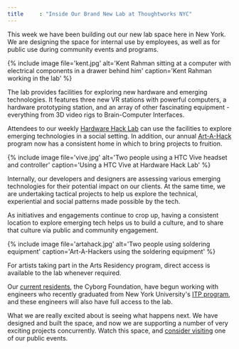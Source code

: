 ```yaml
---
title     : "Inside Our Brand New Lab at Thoughtworks NYC"
---
```

This week we have been building out our new lab space here in New York. We are designing the space for internal use by employees, as well as for public use during community events and programs.

{% include image file='kent.jpg'
   alt='Kent Rahman sitting at a computer with electrical components in a drawer behind him'
   caption='Kent Rahman working in the lab' %}

The lab provides facilities for exploring new hardware and emerging technologies. It features three new VR stations with powerful computers, a hardware prototyping station, and an array of other fascinating equipment - everything from 3D video rigs to Brain-Computer Interfaces.

<!--excerpt-ends-->

Attendees to our weekly [Hardware Hack Lab](https://hardwarehacklab.io/) can use the facilities to explore emerging technologies in a social setting. In addition, our annual [Art-A-Hack](https://artahack.io/) program now has a consistent home in which to bring projects to fruition.

{% include image file='vive.jpg'
   alt='Two people using a HTC Vive headset and controller'
   caption='Using a HTC Vive at Hardware Hack Lab' %}

Internally, our developers and designers are assessing various emerging technologies for their potential impact on our clients. At the same time, we are undertaking tactical projects to help us explore the technical, experiential and social patterns made possible by the tech.

As initiatives and engagements continue to crop up, having a consistent location to explore emerging tech helps us to build a culture, and to share that culture via public and community engagement.

{% include image file='artahack.jpg'
   alt='Two people using soldering equipment'
   caption='Art-A-Hackers using the soldering equipment' %}

For artists taking part in the Arts Residency program, direct access is available to the lab whenever required.

Our [current residents](/blog/introducing-cyborg-foundation/), the Cyborg Foundation, have begun working with engineers who recently graduated from New York University's [ITP program](http://tisch.nyu.edu/itp), and these engineers will also have full access to the lab.

What we are really excited about is seeing what happens next. We have designed and built the space, and now we are supporting a number of very exciting projects concurrently. Watch this space, and [consider visiting](https://hardwarehacklab.io/join/) one of our public events.